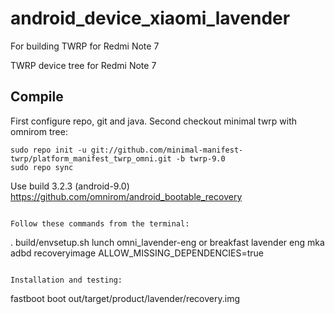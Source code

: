 # android_device_xiaomi_lavender
For building TWRP for Redmi Note 7 

TWRP device tree for Redmi Note 7 

## Compile
First configure repo, git and java.
Second checkout minimal twrp with omnirom tree:

```
sudo repo init -u git://github.com/minimal-manifest-twrp/platform_manifest_twrp_omni.git -b twrp-9.0
sudo repo sync

```
Use build 3.2.3 (android-9.0)
https://github.com/omnirom/android_bootable_recovery
```

Follow these commands from the terminal:

```
. build/envsetup.sh
lunch omni_lavender-eng
or
breakfast lavender eng
mka adbd recoveryimage ALLOW_MISSING_DEPENDENCIES=true
```

Installation and testing:

```
fastboot boot out/target/product/lavender/recovery.img
```